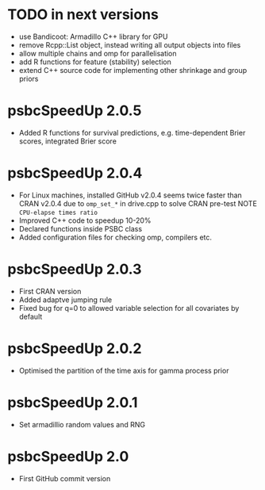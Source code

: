 # TODO in next versions

* use Bandicoot: Armadillo C++ library for GPU
* remove Rcpp::List object, instead writing all output objects into files
* allow multiple chains and omp for parallelisation
* add R functions for feature (stability) selection
* extend C++ source code for implementing other shrinkage and group priors

# psbcSpeedUp 2.0.5

* Added R functions for survival predictions, e.g. time-dependent Brier scores, integrated Brier score

# psbcSpeedUp 2.0.4

* For Linux machines, installed GitHub v2.0.4 seems twice faster than CRAN v2.0.4 due to `omp_set_*` in drive.cpp to solve CRAN pre-test NOTE `CPU-elapse times ratio`
* Improved C++ code to speedup 10-20%
* Declared functions inside PSBC class
* Added configuration files for checking omp, compilers etc.

# psbcSpeedUp 2.0.3

* First CRAN version
* Added adaptve jumping rule
* Fixed bug for q=0 to allowed variable selection for all covariates by default

# psbcSpeedUp 2.0.2

* Optimised the partition of the time axis for gamma process prior

# psbcSpeedUp 2.0.1

* Set armadillio random values and RNG

# psbcSpeedUp 2.0

* First GitHub commit version
